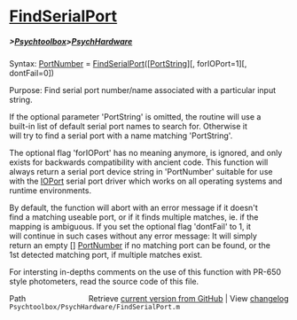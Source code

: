# [FindSerialPort](FindSerialPort)
##### >[Psychtoolbox](Psychtoolbox)>[PsychHardware](PsychHardware)

Syntax: [PortNumber](PortNumber) = [FindSerialPort](FindSerialPort)([[PortString](PortString)][, forIOPort=1][, dontFail=0])  
  
Purpose: Find serial port number/name associated with a particular input string.  
  
If the optional parameter 'PortString' is omitted, the routine will use a  
built-in list of default serial port names to search for. Otherwise it  
will try to find a serial port with a name matching 'PortString'.  
  
The optional flag 'forIOPort' has no meaning anymore, is ignored, and only  
exists for backwards compatibility with ancient code. This function will  
always return a serial port device string in 'PortNumber' suitable for use  
with the [IOPort](IOPort) serial port driver which works on all operating systems and  
runtime environments.  
  
By default, the function will abort with an error message if it doesn't  
find a matching useable port, or if it finds multiple matches, ie. if the  
mapping is ambiguous. If you set the optional flag 'dontFail' to 1, it  
will continue in such cases without any error message: It will simply  
return an empty [] [PortNumber](PortNumber) if no matching port can be found, or the  
1st detected matching port, if multiple matches exist.  
  
For intersting in-depths comments on the use of this function with PR-650  
style photometers, read the source code of this file.  
  




<div class="code_header" style="text-align:right;">
  <span style="float:left;">Path&nbsp;&nbsp;</span> <span class="counter">Retrieve <a href=
  "https://raw.github.com/Psychtoolbox-3/Psychtoolbox-3/beta/Psychtoolbox/PsychHardware/FindSerialPort.m">current version from GitHub</a> | View <a href=
  "https://github.com/Psychtoolbox-3/Psychtoolbox-3/commits/beta/Psychtoolbox/PsychHardware/FindSerialPort.m">changelog</a></span>
</div>
<div class="code">
  <code>Psychtoolbox/PsychHardware/FindSerialPort.m</code>
</div>

